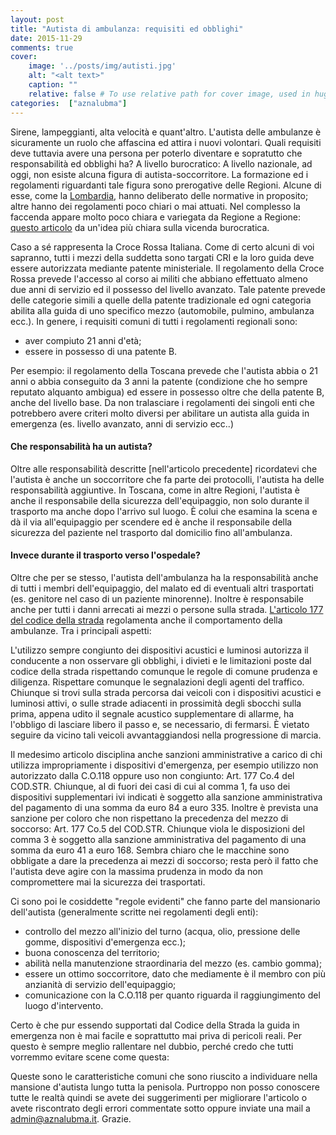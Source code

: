 ```yaml
---
layout: post
title: "Autista di ambulanza: requisiti ed obblighi"
date: 2015-11-29
comments: true
cover:
    image: '../posts/img/autisti.jpg'
    alt: "<alt text>"
    caption: ""
    relative: false # To use relative path for cover image, used in hugo Page-bundles
categories:  ["aznalubma"]
---
```



Sirene, lampeggianti, alta velocità e quant'altro. L'autista delle ambulanze è sicuramente un ruolo che affascina ed attira i nuovi volontari. Quali requisiti deve tuttavia avere una persona per poterlo diventare e sopratutto che responsabilità ed obblighi ha?
A livello burocratico:
A livello nazionale, ad oggi, non esiste alcuna figura di autista-soccorritore. La formazione ed i regolamenti riguardanti tale figura sono prerogative delle Regioni. Alcune di esse, come la [Lombardia](http://www.welfare.regione.lombardia.it//cs/Satellite?c=Page&amp;childpagename=DG_Sanita/Page/NormativaDetail&amp;pagename=DG_SANWrapper&amp;cid=1213275902673&amp;keyid=2901), hanno deliberato delle normative in proposito; altre hanno dei regolamenti poco chiari o mai attuati. Nel complesso la faccenda appare molto poco chiara e variegata da Regione a Regione: [questo articolo](http://www.alexstecchezzini.it/autista-soccorritore-sintesi-di-una-storia-italiana/) da un'idea più chiara sulla vicenda burocratica.

Caso a sé rappresenta la Croce Rossa Italiana. Come di certo alcuni di voi sapranno, tutti i mezzi della suddetta sono targati CRI e la loro guida deve essere autorizzata mediante patente ministeriale. Il regolamento della Croce Rossa prevede l'accesso al corso ai militi che abbiano effettuato almeno due anni di servizio ed il possesso del livello avanzato. Tale patente prevede delle categorie simili a quelle della patente tradizionale ed ogni categoria abilita alla guida di uno specifico mezzo (automobile, pulmino, ambulanza ecc.).
In genere, i requisiti comuni di tutti i regolamenti regionali sono:

- aver compiuto 21 anni d'età;
- essere in possesso di una patente B.

Per esempio: il regolamento della Toscana prevede che l'autista abbia o 21 anni o  abbia conseguito da 3 anni la patente (condizione che ho sempre reputato alquanto ambigua) ed essere in possesso oltre che della patente B, anche del livello base.
Da non tralasciare i regolamenti dei singoli enti che potrebbero avere criteri molto diversi per abilitare un autista alla guida in emergenza (es. livello avanzato, anni di servizio ecc..)

#### Che responsabilità ha un autista?

Oltre alle responsabilità descritte [nell'articolo precedente] ricordatevi che l'autista è anche un soccorritore che fa parte dei protocolli, l'autista ha delle responsabilità aggiuntive. In Toscana, come in altre Regioni, l'autista è anche il responsabile della sicurezza dell'equipaggio, non solo durante il trasporto ma anche dopo l'arrivo sul luogo. È colui che esamina la scena e dà il via all'equipaggio per scendere ed è anche il responsabile della sicurezza del paziente nel trasporto dal domicilio fino all'ambulanza.

#### Invece durante il trasporto verso l'ospedale?

Oltre che per se stesso, l'autista dell'ambulanza ha la responsabilità anche di tutti i membri dell'equipaggio, del malato ed di eventuali altri trasportati (es. genitore nel caso di un paziente minorenne). Inoltre è responsabile anche per tutti i danni arrecati ai mezzi o persone sulla strada. [L'articolo 177 del codice della strada](http://www.aci.it/i-servizi/normative/codice-della-strada/titolo-v-norme-di-comportamento/art-177-circolazione-degli-autoveicoli-e-dei-motoveicoli-adibiti-a-servizi-di-polizia-o-antincendio-e-delle-autoambulanze.html) regolamenta anche il comportamento della ambulanze. Tra i principali aspetti:

L'utilizzo sempre congiunto dei dispositivi acustici e luminosi autorizza il conducente a non osservare gli obblighi, i divieti e le limitazioni poste dal codice della strada rispettando comunque le regole di comune prudenza e diligenza.
Rispettare comunque le segnalazioni degli agenti del traffico.
Chiunque si trovi sulla strada percorsa dai veicoli con i dispositivi acustici e luminosi attivi, o sulle strade adiacenti in prossimità degli sbocchi sulla prima, appena udito il segnale acustico supplementare di allarme, ha l'obbligo di lasciare libero il passo e, se necessario, di fermarsi. È vietato seguire da vicino tali veicoli avvantaggiandosi nella progressione di marcia.

Il medesimo articolo disciplina anche sanzioni amministrative a carico di chi utilizza impropriamente i dispositivi d'emergenza, per esempio utilizzo non autorizzato dalla C.O.118 oppure uso non congiunto:
Art. 177 Co.4 del COD.STR.
Chiunque, al di fuori dei casi di cui al comma 1, fa uso dei dispositivi supplementari ivi indicati è soggetto alla sanzione amministrativa del pagamento di una somma da euro 84 a euro 335.
Inoltre è prevista una sanzione per coloro che non rispettano la precedenza del mezzo di soccorso:
Art. 177 Co.5 del COD.STR.
Chiunque viola le disposizioni del comma 3 è soggetto alla sanzione amministrativa del pagamento di una somma da euro 41 a euro 168.
Sembra chiaro che le macchine sono obbligate a dare la precedenza ai mezzi di soccorso; resta però il fatto che l'autista deve agire con la massima prudenza in modo da non compromettere mai la sicurezza dei trasportati.

Ci sono poi le cosiddette "regole evidenti" che fanno parte del mansionario dell'autista (generalmente scritte nei regolamenti degli enti):
- controllo del mezzo all'inizio del turno (acqua, olio, pressione delle gomme, dispositivi d'emergenza ecc.);
- buona conoscenza del territorio;
- abilità nella manutenzione straordinaria del mezzo (es. cambio gomma);
- essere un ottimo soccorritore, dato che mediamente è il membro con più anzianità di servizio dell'equipaggio;
- comunicazione con la C.O.118 per quanto riguarda il raggiungimento del luogo d'intervento.

Certo è che pur essendo supportati dal Codice della Strada la guida in emergenza non è mai facile e soprattutto mai priva di pericoli reali. Per questo è sempre meglio rallentare nel dubbio, perché credo che tutti vorremmo evitare scene come questa:

Queste sono le caratteristiche comuni che sono riuscito a individuare nella mansione d'autista lungo tutta la penisola. Purtroppo non posso conoscere tutte le realtà quindi se avete dei suggerimenti per migliorare l'articolo o avete riscontrato degli errori commentate sotto oppure inviate una mail a admin@aznalubma.it. Grazie.
